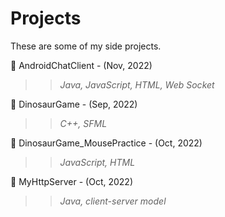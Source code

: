 # Projects
These are some of my side projects.

📁 AndroidChatClient - (Nov, 2022)
>>*Java, JavaScript, HTML, Web Socket*

📁 DinosaurGame - (Sep, 2022)
>>*C++, SFML*

📁 DinosaurGame_MousePractice - (Oct, 2022)
>>*JavaScript, HTML*

📁 MyHttpServer - (Oct, 2022)
>>*Java, client-server model*
